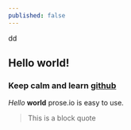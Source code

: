 ```yaml
---
published: false
---
```



dd

## Hello world!
### Keep calm and learn [github](https://github.com/)
_Hello_ **world** 
prose.io is easy to use.

> This is a block quote
